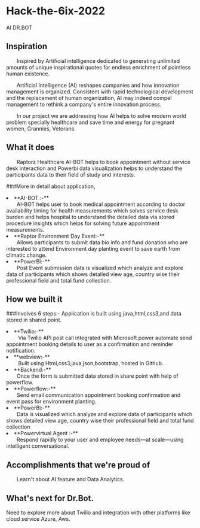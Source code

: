 # Hack-the-6ix-2022
AI DR.BOT
## Inspiration

&emsp;&emsp;Inspired by Artificial intelligence dedicated to generating unlimited amounts of unique inspirational quotes for endless enrichment of pointless human existence.

&emsp;&emsp;Artificial Intelligence (AI) reshapes companies and how innovation management is organized. Consistent with rapid technological development and the replacement of human organization, AI may indeed compel management to rethink a company's entire innovation process.

&emsp;&emsp;In our project we are addressing how AI  helps to solve modern world problem specially healthcare and save time and energy for pregnant women, Grannies, Veterans.

## What it does

&emsp;&emsp;Raptorz Healthcare AI-BOT helps to book appointment without service desk interaction and Powerbi data visualization helps to understand the participants data to their field of  study and interests.

###More in detail about application,

<li>**AI-BOT :-**</li>
 &emsp;&emsp;AI-BOT helps user to book medical appointment according to doctor availability timing for health measurements which solves service desk burden and helps hospital to understand the detailed data via stored procedure insights which helps for solving future appointment measurements. 

<li>**Raptor Environment Day Event:-**</li>
 &emsp;&emsp;Allows  participants to submit data bio info and fund donation who are interested to attend Environment day planting event to save earth from climatic change. 

<li>**PowerBi:-**</li>
&emsp;&emsp;Post Event submission data is visualized which analyze and explore data of participants which shows detailed view age, country wise their professional field and total fund collection.

## How we built it

###Involves 6 steps:-
Application is built using java,html,css3,and data stored in shared point.

<li>**Twilio:-**</li>
 &emsp;&emsp; Via Twilio API post call integrated with Microsoft power automate send appointment booking details to user as a confirmation and reminder notification.

<li>**webview:-**</li>
 &emsp;&emsp; Built using Html,css3,java,json,bootstrap, hosted in Github.

<li>**Backend:-**</li>
 &emsp;&emsp;Once the form is submitted data stored in share point with help of powerflow.

<li>**Powerflow:-**</li>
 &emsp;&emsp;Send email communication appointment booking confirmation and event pass for environment planting.

<li>**PowerBi:-**</li>
&emsp;&emsp;Data is visualized which analyze and explore data of participants which shows detailed view age, country wise their professional field and total fund collection

<li>**Powervirtual Agent :-**</li>
&emsp;&emsp;Respond rapidly to your user and employee needs—at scale—using intelligent conversational.

## Accomplishments that we're proud of

&emsp;&emsp;Learn't about AI feature and Data Analytics.

## What's next for Dr.Bot.
Need to explore more about Twilio and integration with other platforms like cloud service Azure, Aws.
